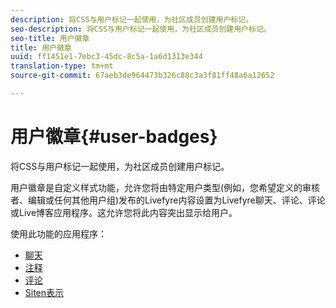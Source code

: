 ```yaml
---
description: 将CSS与用户标记一起使用，为社区成员创建用户标记。
seo-description: 将CSS与用户标记一起使用，为社区成员创建用户标记。
seo-title: 用户徽章
title: 用户徽章
uuid: ff1451e1-7ebc3-45dc-8c5a-1a6d1313e344
translation-type: tm+mt
source-git-commit: 67aeb3de964473b326c88c3a3f81ff48a6a12652

---
```



# 用户徽章{#user-badges}

将CSS与用户标记一起使用，为社区成员创建用户标记。

用户徽章是自定义样式功能，允许您将由特定用户类型(例如，您希望定义的审核者、编辑或任何其他用户组)发布的Livefyre内容设置为Livefyre聊天、评论、评论或Live博客应用程序。这允许您将此内容突出显示给用户。

使用此功能的应用程序：

* [聊天](../../c-about-apps/c-chat-app/c-chat-app.md#c_chat_app)
* [注释](/help/using/c-about-apps/c-comments/c-comments.md)
* [评论](../../c-about-apps/c-reviews-app/c-reviews-app.md#c_reviews_app)
* [Siten表示](../../c-about-apps/c-sidenotes-app/c-sidenotes-app.md#c_sidenotes_app)

